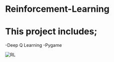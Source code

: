 # Reinforcement-Learning


  # This project includes; 
-Deep Q Learning
-Pygame

![RL](https://user-images.githubusercontent.com/46083177/98873467-80812980-2489-11eb-9e46-d50b7f1395f3.PNG)

